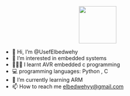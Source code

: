 <div id="header" align="center">
  <img src="https://media.giphy.com/media/13HgwGsXF0aiGY/giphy.gif" width="100"/>
</div>

- 👋 Hi, I’m @UsefElbedwehy
- 👀 I’m interested in embedded systems
- 👨🏻‍💻 I learnt AVR embedded c programming
- 💻 programming languages: Python , C 
- 🌱 I’m currently learning ARM
- 📫 How to reach me elbedwehyy@gmail.com

